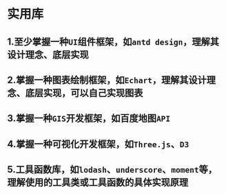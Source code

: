 # 实用库

## 1.至少掌握一种`UI`组件框架，如`antd design`，理解其设计理念、底层实现

## 2.掌握一种图表绘制框架，如`Echart`，理解其设计理念、底层实现，可以自己实现图表

## 3.掌握一种`GIS`开发框架，如百度地图`API`

## 4.掌握一种可视化开发框架，如`Three.js`、`D3`

## 5.工具函数库，如`lodash`、`underscore`、`moment`等，理解使用的工具类或工具函数的具体实现原理

